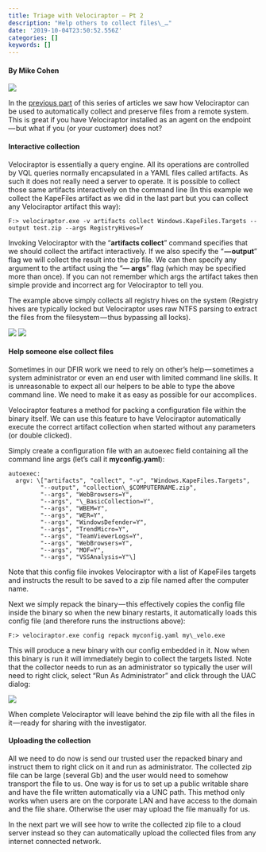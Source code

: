 ```yaml
---
title: Triage with Velociraptor — Pt 2
description: "Help others to collect files\_…"
date: '2019-10-04T23:50:52.556Z'
categories: []
keywords: []
---
```


#### By Mike Cohen

![](../img/1__mBMHcMkKxXbyuJcMiGJ1LA.jpeg)

In the [previous part](https://medium.com/@mike_89870/triage-with-velociraptor-pt-1-253f57ce96c0) of this series of articles we saw how Velociraptor can be used to automatically collect and preserve files from a remote system. This is great if you have Velociraptor installed as an agent on the endpoint — but what if you (or your customer) does not?

#### Interactive collection

Velociraptor is essentially a query engine. All its operations are controlled by VQL queries normally encapsulated in a YAML files called artifacts. As such it does not really need a server to operate. It is possible to collect those same artifacts interactively on the command line (In this example we collect the KapeFiles artifact as we did in the last part but you can collect any Velociraptor artifact this way):

```
F:> velociraptor.exe -v artifacts collect Windows.KapeFiles.Targets --output test.zip --args RegistryHives=Y
```

Invoking Velociraptor with the “**artifacts collect**” command specifies that we should collect the artifact interactively. If we also specify the “ **— output**” flag we will collect the result into the zip file. We can then specify any argument to the artifact using the “**— args**” flag (which may be specified more than once). If you can not remember which args the artifact takes then simple provide and incorrect arg for Velociraptor to tell you.

The example above simply collects all registry hives on the system (Registry hives are typically locked but Velociraptor uses raw NTFS parsing to extract the files from the filesystem — thus bypassing all locks).

![](../img/1__80qDOPpgzzmmBOo8Pf4sFQ.png)
![](../img/1__A37UEKRaWFP297xls0iEJw.png)

#### Help someone else collect files

Sometimes in our DFIR work we need to rely on other’s help — sometimes a system administrator or even an end user with limited command line skills. It is unreasonable to expect all our helpers to be able to type the above command line. We need to make it as easy as possible for our accomplices.

Velociraptor features a method for packing a configuration file within the binary itself. We can use this feature to have Velociraptor automatically execute the correct artifact collection when started without any parameters (or double clicked).

Simply create a configuration file with an autoexec field containing all the command line args (let’s call it **myconfig.yaml**):

```
autoexec:
  argv: \["artifacts", "collect", "-v", "Windows.KapeFiles.Targets",
         "--output", "collection\_$COMPUTERNAME.zip",
         "--args", "WebBrowsers=Y",
         "--args", "\_BasicCollection=Y",
         "--args", "WBEM=Y",
         "--args", "WER=Y",
         "--args", "WindowsDefender=Y",
         "--args", "TrendMicro=Y",
         "--args", "TeamViewerLogs=Y",
         "--args", "WebBrowsers=Y",
         "--args", "MOF=Y",
         "--args", "VSSAnalysis=Y"\]
```

Note that this config file invokes Velociraptor with a list of KapeFiles targets and instructs the result to be saved to a zip file named after the computer name.

Next we simply repack the binary — this effectively copies the config file inside the binary so when the new binary restarts, it automatically loads this config file (and therefore runs the instructions above):

```
F:> velociraptor.exe config repack myconfig.yaml my\_velo.exe
```

This will produce a new binary with our config embedded in it. Now when this binary is run it will immediately begin to collect the targets listed. Note that the collector needs to run as an administrator so typically the user will need to right click, select “Run As Administrator” and click through the UAC dialog:

![](../img/1__qfSv52u3RLwpoOBqSz1lCg.png)

When complete Velociraptor will leave behind the zip file with all the files in it — ready for sharing with the investigator.

#### Uploading the collection

All we need to do now is send our trusted user the repacked binary and instruct them to right click on it and run as administrator. The collected zip file can be large (several Gb) and the user would need to somehow transport the file to us. One way is for us to set up a public writable share and have the file written automatically via a UNC path. This method only works when users are on the corporate LAN and have access to the domain and the file share. Otherwise the user may upload the file manually for us.

In the next part we will see how to write the collected zip file to a cloud server instead so they can automatically upload the collected files from any internet connected network.
